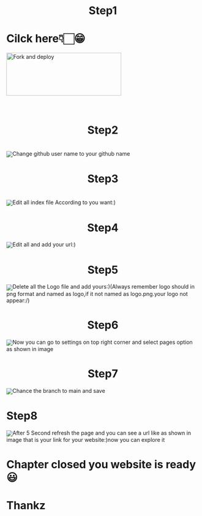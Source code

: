 <center><h1>Step1</h1></center>
<h1>Cilck here👇🏻😁</h1>
<a href="https://github.com/Dot-ser/web/fork"><img align="center" src="https://i.imgur.com/lIZhws3.jpeg" alt="Fork and deploy" height="112" width="300" /></a>
<div>
<br>
<br>
<center><h1>
Step2</h1>
</center>
<br>
<img align="center" src="https://i.imgur.com/vPWniN3.jpeg"
<pr>Change github user name to your github name</pr>
<br>
<center><h1>
Step3</h1>
</center>
<br>
<img align="center" src="https://i.imgur.com/gWZIiSZ.jpeg"
<pr>Edit all index file According to you want:)</pr>

<center><h1>
Step4</h1>
</center>
<img align="center" src="https://i.imgur.com/PCdWeMV.jpeg"
<pr>Edit all and add your url:)</pr>
<center><h1>
Step5</h1>
</center>
<img align="center" src="https://i.imgur.com/kbg6pTU.jpeg"
<pr>Delete all the Logo file and add yours:)(Always remember logo should in png format and named as logo,if it not named as logo.png.your logo not appear:/)</pr>
<center><h1>
Step6</h1>
</center>
<img align="center" src="https://i.imgur.com/5Fb0U9w.jpeg"
<pr>Now you can go to settings on top right corner and select pages option as shown in image</pr>
<center><h1>
Step7</h1>
</center>
<img align="center" src="https://i.imgur.com/Hb8dBKI.mp4"<pr>Chance the branch to main and save</pr>
<h1>
Step8</h1>
</center>
<img align="center" src="https://i.imgur.com/Ftd9AKv.jpeg"<pr>After 5 Second refresh the page and you can see a url like as shown in image that is your link for your website:)now you can explore it</pr>
<h1>Chapter closed you website is ready 😃</h1><h1> Thankz</h1>
